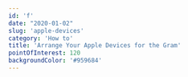 ```yaml
---
id: 'f'
date: "2020-01-02"
slug: 'apple-devices'
category: 'How to'
title: 'Arrange Your Apple Devices for the Gram'
pointOfInterest: 120
backgroundColor: '#959684'
---
```

